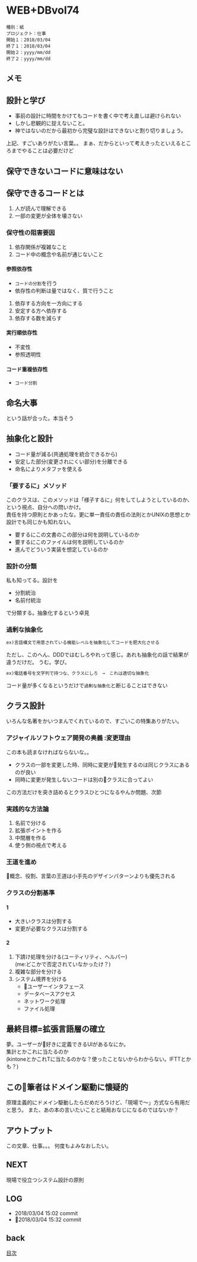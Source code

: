 # WEB+DBvol74

    種別：紙
    プロジェクト：仕事
    開始１：2018/03/04
    終了１：2018/03/04
    開始２：yyyy/mm/dd
    終了２：yyyy/mm/dd

## メモ

## 設計と学び

- 事前の設計に時間をかけてもコードを書く中で考え直しは避けられない
- しかし悲観的に捉えないこと。
- 神ではないのだから最初から完璧な設計はできないと割り切りましょう。

上記、すごいありがたい言葉。。
まぁ、だからといって考えきったといえるところまでやることは必要だけど

## 保守できないコードに意味はない

## 保守できるコードとは

1. 人が読んで理解できる
1. 一部の変更が全体を壊さない


### 保守性の阻害要因

1. 依存関係が複雑なこと
1. コード中の概念や名前が通じないこと

#### 参照依存性

- `コードの分割`を行う
- 依存性の判断は量ではなく、質で行うこと

1. 依存する方向を一方向にする
1. 安定する方へ依存する
1. 依存する数を減らす


#### 実行順依存性

- 不変性
- 参照透明性

#### コード重複依存性

- `コード分割`

## 命名大事

という話が合った。本当そう

## 抽象化と設計

- コード量が減る(共通処理を統合できるから)
- 安定した部分(変更されにくい部分)を分離できる
- 命名によりメタファを使える


### 「要するに」メソッド

このクラスは、このメソッドは「様子するに」何をしてしようとしているのか、という視点、自分への問いかけ。  
責任を持つ原則とかあったな。更に単一責任の責任の法則とかUNIXの思想とか  
設計でも同じかも知れない。  

- 要するにこの文書のこの部分は何を説明しているのか
- 要するにこのファイルは何を説明しているのか
- 進んでどういう実装を想定しているのか

### 設計の分類

私も知ってる。設計を

- 分割統治
- 名前付統治

で分類する。抽象化するという卓見

### 過剰な抽象化

```txt
ex)言語構文で用意されている機能レベルを抽象化してコードを肥大化させる
```

ただし、このへん、DDDではむしろやれって感じ。あれも抽象化の話で結果が違うだけだ。
うむ。学び。

```txt
ex)電話番号を文字列で持つな、クラスにしろ　→　これは適切な抽象化
```

コード量が多くなるというだけで`過剰な抽象化`と断じることはできない

## クラス設計

いろんな名著をかいつまんでくれているので、すごいこの特集ありがたい。

### アジャイルソフトウェア開発の奥義 :変更理由

この本も読まなければならないな。。

- クラスの一部を変更した時、同時に変更が発生するのは同じクラスにあるのが良い
- 同時に変更が発生しないコードは別のクラスに合ってよい

この方法だけを突き詰めるとクラスひとつになるやんか問題、次節

### 実践的な方法論

1. 名前で分ける
1. 拡張ポイントを作る
1. 中間層を作る
1. 使う側の視点で考える

### 王道を進め

概念、役割、言葉の王道は小手先のデザインパターンよりも優先される

### クラスの分割基準

#### 1

- 大きいクラスは分割する
- 変更が必要なクラスは分割する

#### 2

1. 下請け処理を分ける(ユーティリティ、ヘルパー)  
   (me:どこかで否定されていなかったけ？)
2. 複雑な部分を分ける
3. システム境界を分ける  
    - ユーザーインタフェース
    - データベースアクセス
    - ネットワーク処理
    - ファイル処理

## 最終目標=拡張言語層の確立

夢。ユーザーが好きに定義できるUIがあるなにか。  
集計とかこれに当たるのか  
(kintoneとかこれTに当たるのかな？使ったことないからわからない。IFTTとかも？)


## この筆者はドメイン駆動に懐疑的

原理主義的にドメイン駆動したらだめだろうけど、「現場で〜」方式なら有用だと思う。
また、あの本の言いたいことと結局おなじになるのではないか？

## アウトプット

この文章、仕事。。。
何度もよみなおしたい。

## NEXT

現場で役立つシステム設計の原則

## LOG

- 2018/03/04 15:02 commit
- 2018/03/04 15:32 commit

## back

[目次](README.md)
